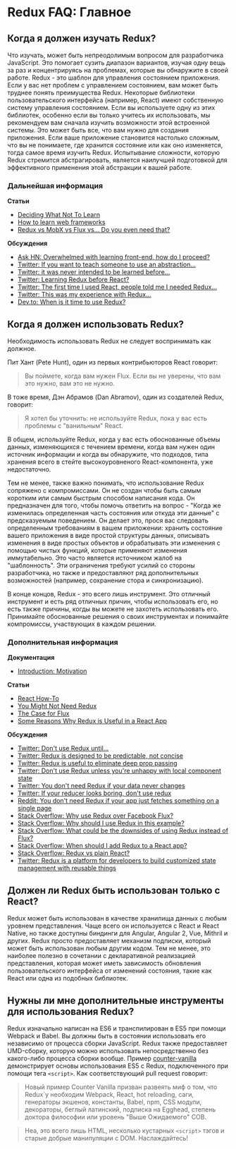 # Redux FAQ: Главное

## Когда я должен изучать Redux?

Что изучать, может быть непреодолимым вопросом для разработчика JavaScript. Это помогает сузить диапазон вариантов, изучая одну вещь за раз и концентрируясь на проблемах, которые вы обнаружите в своей работе. Redux - это шаблон для управления состоянием приложения. Если у вас нет проблем с управлением состоянием, вам может быть труднее понять преимущества Redux. Некоторые библиотеки пользовательского интерфейса (например, React) имеют собственную систему управления состоянием. Если вы используете одну из этих библиотек, особенно если вы только учитесь их использовать, мы рекомендуем вам сначала изучить возможности этой встроенной системы. Это может быть все, что вам нужно для создания приложения. Если ваше приложение становится настолько сложным, что вы не понимаете, где хранится состояние или как оно изменяется, тогда самое время изучить Redux. Испытывание сложности, которую Redux стремится абстрагировать, является наилучшей подготовкой для эффективного применения этой абстракции к вашей работе.

### Дальнейшая информация

**Статьи**

- [Deciding What Not To Learn](http://gedd.ski/post/what-not-to-learn/)
- [How to learn web frameworks](https://ux.shopify.com/how-to-learn-web-frameworks-9d447cb71e68)
- [Redux vs MobX vs Flux vs... Do you even need that?](https://goshakkk.name/redux-vs-mobx-vs-flux-etoomanychoices/)

**Обсуждения**

- [Ask HN: Overwhelmed with learning front-end, how do I proceed?](https://news.ycombinator.com/item?id=12882816)
- [Twitter: If you want to teach someone to use an abstraction...](https://twitter.com/acemarke/status/901329101088215044)
- [Twitter: it was never intended to be learned before...](https://twitter.com/dan_abramov/status/739961787295117312)
- [Twitter: Learning Redux before React?](https://twitter.com/dan_abramov/status/739962098030137344)
- [Twitter: The first time I used React, people told me I needed Redux...](https://twitter.com/raquelxmoss/status/901576285020856320)
- [Twitter: This was my experience with Redux...](https://twitter.com/garetmckinley/status/901500556568645634)
- [Dev.to: When is it time to use Redux?](https://dev.to/dan_abramov/comment/1n2k)

## Когда я должен использовать Redux?

Необходимость использовать Redux не следует воспринимать как должное.

Пит Хант (Pete Hunt), один из первых контрибьюторов React говорит:

> Вы поймете, когда вам нужен Flux. Если вы не уверены, что вам это нужно, вам это не нужно.

В тоже время, Дэн Абрамов (Dan Abramov), один из создателей Redux, говорит:

> Я хотел бы уточнить: не используйте Redux, пока у вас есть проблемы с "ванильным" React.

В общем, используйте Redux, когда у вас есть обоснованные объемы данных, изменяющихся с течением времени, когда вам нужен один источник информации и когда вы обнаружите, что подходов, типа хранения всего в стейте высокоуровненого React-компонента, уже недостаточно.

Тем не менее, также важно понимать, что использование Redux сопряжено с компромиссами. Он не создан чтобы быть самым коротким или самым быстрым способом написания кода.
Он предназначен для того, чтобы помочь ответить на вопрос - "Когда же изменилась определенная часть состояния или откуда эти данные" с предсказуемым поведением. Он делает это, прося вас следовать определенным требованиям в вашем приложении:
хранить состояние вашего приложения в виде простой структуры данных, описывать изменения в виде простых объектов и обрабатывать эти изменения с помощью чистых функций, которые применяют изменения иммутабельно. Это часто является источником жалоб на "шаблонность". Эти ограничения требуют усилий со стороны разработчика, но также и предоставляют ряд дополнительных возможностей (например, сохранение стора и синхронизацию).

В конце концов, Redux - это всего лишь инструмент. Это отличный инструмент и есть ряд отличных причин, чтобы использовать его, но есть также причины, когды вы можете не захотеть использовать его.
Принимайте обоснованные решения о своих инструментах и понимайте компромиссы, участвующих в каждом решении.

### Дополнительная информация

**Документация**

- [Introduction: Motivation](/docs/introduction/Motivation.md)

**Статьи**

- [React How-To](https://github.com/petehunt/react-howto)
- [You Might Not Need Redux](https://medium.com/@dan_abramov/you-might-not-need-redux-be46360cf367)
- [The Case for Flux](https://medium.com/swlh/the-case-for-flux-379b7d1982c6)
- [Some Reasons Why Redux is Useful in a React App](https://www.fullstackreact.com/articles/redux-with-mark-erikson/)

**Обсуждения**

- [Twitter: Don't use Redux until...](https://twitter.com/dan_abramov/status/699241546248536064)
- [Twitter: Redux is designed to be predictable, not concise](https://twitter.com/dan_abramov/status/733742952657342464)
- [Twitter: Redux is useful to eliminate deep prop passing](https://twitter.com/dan_abramov/status/732912085840089088)
- [Twitter: Don't use Redux unless you're unhappy with local component state](https://twitter.com/dan_abramov/status/725089243836588032)
- [Twitter: You don't need Redux if your data never changes](https://twitter.com/dan_abramov/status/737036433215610880)
- [Twitter: If your reducer looks boring, don't use redux](https://twitter.com/dan_abramov/status/802564042648944642)
- [Reddit: You don't need Redux if your app just fetches something on a single page](https://www.reddit.com/r/reactjs/comments/5exfea/feedback_on_my_first_redux_app/dagglqp/)
- [Stack Overflow: Why use Redux over Facebook Flux?](http://stackoverflow.com/questions/32461229/why-use-redux-over-facebook-flux)
- [Stack Overflow: Why should I use Redux in this example?](http://stackoverflow.com/questions/35675339/why-should-i-use-redux-in-this-example)
- [Stack Overflow: What could be the downsides of using Redux instead of Flux?](http://stackoverflow.com/questions/32021763/what-could-be-the-downsides-of-using-redux-instead-of-flux)
- [Stack Overflow: When should I add Redux to a React app?](http://stackoverflow.com/questions/36631761/when-should-i-add-redux-to-a-react-app)
- [Stack Overflow: Redux vs plain React?](http://stackoverflow.com/questions/39260769/redux-vs-plain-react/39261546#39261546)
- [Twitter: Redux is a platform for developers to build customized state management with reusable things](https://twitter.com/acemarke/status/793862722253447168)

## Должен ли Redux быть использован только с React?

Redux может быть использован в качестве хранилища данных с любым уровнем представления. Чаще всего он используется с React и React Native, но также доступны биндинги для Angular, Angular 2, Vue, Mithril и других. Redux просто предоставляет механизм подписки, который может быть использован любым другим кодом. Тем не менее, это наиболее полезно в сочетании с декларативной реализацией представления, которая может иметь зависимость обновления пользовательского интерфейса от изменений состояния, такие как React или одна из подобных библиотек.

## Нужны ли мне дополнительные инструменты для использования Redux?

Redux изначально написан на ES6 и транспилирован в ES5 при помощи Webpack и Babel. Вы должны быть в состоянии использовать его независимо от процесса сборки JavaScript. Redux также предоставляет UMD-сборку, которую можно использовать непосредственно без какого-либо процесса сборки вообще. Пример [counter-vanilla](https://github.com/reactjs/redux/tree/master/examples/counter-vanilla) демонстрирует основы использования ES5 с Redux, подключенного при помощи тега `<script>`. Как соответствующий pull request говорит:

> Новый пример Counter Vanilla призван развеять миф о том, что Redux`у необходим Webpack, React, hot reloading, саги, генераторы экшенов, константы, Babel, npm, CSS модули, декораторы, беглый латинский, подписка на Egghead, степень доктора философии или уровень "Выше Ожидаемого" СОВ.

> Неа, это всего лишь HTML, несколько кустарных `<script>` тэгов и старые добрые манипуляции с DOM. Наслаждайтесь!
